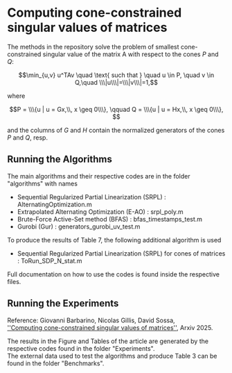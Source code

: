 # Computing cone-constrained singular values of matrices

The methods in the repository solve the problem of smallest cone-constrained singular value of the matrix A with respect to the cones $P$ and $Q$: 

$$\min_{u,v} u^TAv \quad \text{ such that } \quad u \in P, \quad v \in Q,\quad  \\\|u\\\|=\\\|v\\\|=1,$$   

where

$$P = \\\{u | u = Gx,\\, x \geq 0\\\}, \qquad Q = \\\{u | u = Hx,\\, x \geq 0\\\}, $$

and the columns of $G$ and $H$ contain the normalized generators of the cones $P$ and $Q$, resp. 


## Running the Algorithms

The main algorithms and their respective codes are in the folder "algorithms" with names

 -  Sequential Regularized Partial Linearization (SRPL) :  AlternatingOptimization.m
 -  Extrapolated Alternating Optimization (E-AO) :  srpl_poly.m
 -  Brute-Force Active-Set method (BFAS) :  bfas_timestamps_test.m
 -  Gurobi (Gur) :  generators_gurobi_uv_test.m
 
 To produce the results of Table 7, the following additional algorithm is used
 
 -  Sequential Regularized Partial Linearization (SRPL) for cones of matrices : ToRun_SDP_N_stat.m
 
 Full documentation on how to use the codes is found inside the respective files.
 
## Running the Experiments

Reference: Giovanni Barbarino, Nicolas Gillis, David Sossa, <br>
<a href="https://arxiv.org/abs/2504.04069">''Computing cone-constrained singular values of matrices''</a>, Arxiv 2025. 
 
 The results in the Figure and Tables of the article are generated by the respective codes found in the folder "Experiments". <br>
 The external data used to test the algorithms and produce Table 3 can be found in the folder "Benchmarks".
 
 
 
 

 
 

